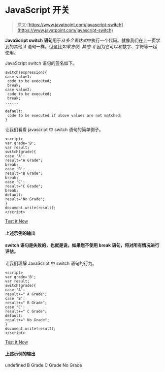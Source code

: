 # JavaScript 开关

> 原文:[https://www.javatpoint.com/javascript-switch](https://www.javatpoint.com/javascript-switch)

**JavaScript switch 语句**用于*从多个表达式*中执行一个代码。就像我们在上一页学到的其他 if 语句一样。但这比*如果方便..其他..if* 因为它可以和数字、字符等一起使用。

JavaScript switch 语句的签名如下。

```
switch(expression){
case value1:
 code to be executed;
 break;
case value2:
 code to be executed;
 break;
......

default: 
 code to be executed if above values are not matched;
}

```

让我们看看 javascript 中 switch 语句的简单例子。

```
<script>
var grade='B';
var result;
switch(grade){
case 'A':
result="A Grade";
break;
case 'B':
result="B Grade";
break;
case 'C':
result="C Grade";
break;
default:
result="No Grade";
}
document.write(result);
</script>

```

[Test it Now](https://www.javatpoint.com/oprweb/test.jsp?filename=jsswitch)

#### 上述示例的输出

#### switch 语句是失败的，也就是说，如果您不使用 break 语句，将对所有情况进行评估。

让我们理解 JavaScript 中 switch 语句的行为。

```
<script>
var grade='B';
var result;
switch(grade){
case 'A':
result+=" A Grade";
case 'B':
result+=" B Grade";
case 'C':
result+=" C Grade";
default:
result+=" No Grade";
}
document.write(result);
</script>

```

[Test it Now](https://www.javatpoint.com/oprweb/test.jsp?filename=jsswitch2)

#### 上述示例的输出

undefined B Grade C Grade No Grade